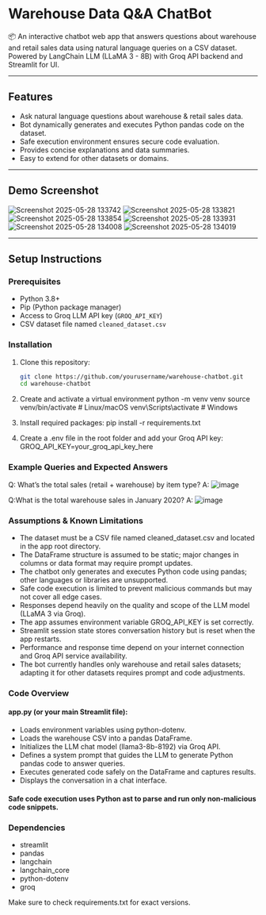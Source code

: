 # Warehouse Data Q&A ChatBot

📦 An interactive chatbot web app that answers questions about warehouse and retail sales data using natural language queries on a CSV dataset. Powered by LangChain LLM (LLaMA 3 - 8B) with Groq API backend and Streamlit for UI.

---

## Features

- Ask natural language questions about warehouse & retail sales data.
- Bot dynamically generates and executes Python pandas code on the dataset.
- Safe execution environment ensures secure code evaluation.
- Provides concise explanations and data summaries.
- Easy to extend for other datasets or domains.

---

## Demo Screenshot
![Screenshot 2025-05-28 133742](https://github.com/user-attachments/assets/a306a580-dd29-4621-8497-7a1bd29cb9d4)
![Screenshot 2025-05-28 133821](https://github.com/user-attachments/assets/95e87261-cc9c-4761-bda7-e9e8928800ee)
![Screenshot 2025-05-28 133854](https://github.com/user-attachments/assets/d7aad07f-cc28-4bcd-8e84-8bfff4c23c76) 
![Screenshot 2025-05-28 133931](https://github.com/user-attachments/assets/399dd956-1d6b-4925-b0e3-0a386b96002b)
![Screenshot 2025-05-28 134008](https://github.com/user-attachments/assets/e3cb19c2-d8bc-45fd-a7fa-a53d399e948f)
![Screenshot 2025-05-28 134019](https://github.com/user-attachments/assets/4968dd4e-d70d-4b5c-aa16-43bc28a858aa)


---

## Setup Instructions

### Prerequisites

- Python 3.8+
- Pip (Python package manager)
- Access to Groq LLM API key (`GROQ_API_KEY`)
- CSV dataset file named `cleaned_dataset.csv`

### Installation

1. Clone this repository:
   ```bash
   git clone https://github.com/yourusername/warehouse-chatbot.git
   cd warehouse-chatbot

2. Create and activate a virtual environment
    python -m venv venv
    source venv/bin/activate   # Linux/macOS
    venv\Scripts\activate      # Windows

3. Install required packages:
    pip install -r requirements.txt
   
5. Create a .env file in the root folder and add your Groq API key:
   GROQ_API_KEY=your_groq_api_key_here

### Example Queries and Expected Answers
Q: What’s the total sales (retail + warehouse) by item type?
A: 
![image](https://github.com/user-attachments/assets/bae9ba1f-050d-4796-ab77-2f2058cbecc4)

Q:What is the total warehouse sales in January 2020?
A: 
![image](https://github.com/user-attachments/assets/162a7c8d-52eb-4f90-8641-4e4a0b595e1c)

### Assumptions & Known Limitations
- The dataset must be a CSV file named cleaned_dataset.csv and located in the app root directory.
- The DataFrame structure is assumed to be static; major changes in columns or data format may require prompt updates.
- The chatbot only generates and executes Python code using pandas; other languages or libraries are unsupported.
- Safe code execution is limited to prevent malicious commands but may not cover all edge cases.
- Responses depend heavily on the quality and scope of the LLM model (LLaMA 3 via Groq).
- The app assumes environment variable GROQ_API_KEY is set correctly.
- Streamlit session state stores conversation history but is reset when the app restarts.
- Performance and response time depend on your internet connection and Groq API service availability.
- The bot currently handles only warehouse and retail sales datasets; adapting it for other datasets requires prompt and code adjustments.

### Code Overview
#### app.py (or your main Streamlit file):

- Loads environment variables using python-dotenv.
- Loads the warehouse CSV into a pandas DataFrame.
- Initializes the LLM chat model (llama3-8b-8192) via Groq API.
- Defines a system prompt that guides the LLM to generate Python pandas code to answer queries.
- Executes generated code safely on the DataFrame and captures results.
- Displays the conversation in a chat interface.
  
#### Safe code execution uses Python ast to parse and run only non-malicious code snippets.

### Dependencies
- streamlit
- pandas
- langchain
- langchain_core
- python-dotenv
- groq

Make sure to check requirements.txt for exact versions.





